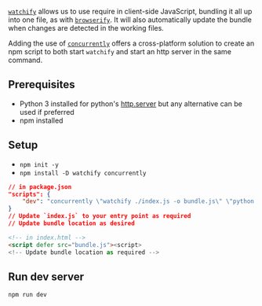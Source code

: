 [`watchify`](https://www.npmjs.com/package/watchify) allows us to use require in client-side JavaScript, bundling it all up into one file, as with [`browserify`](https://www.npmjs.com/package/browserify). It will also automatically update the bundle when changes are detected in the working files.

Adding the use of [`concurrently`](https://www.npmjs.com/package/concurrently) offers a cross-platform solution to create an npm script to both start `watchify` and start an http server in the same command.

## Prerequisites
- Python 3 installed for python's [http.server](https://docs.python.org/3/library/http.server.html) but any alternative can be used if preferred
- npm installed

## Setup
- `npm init -y`
- `npm install -D watchify concurrently`

```json
// in package.json
"scripts": {
    "dev": "concurrently \"watchify ./index.js -o bundle.js\" \"python -m http.server\""
}
// Update `index.js` to your entry point as required
// Update bundle location as desired
```

```html
<!-- in index.html -->
<script defer src="bundle.js"><script>
<!-- Update bundle location as required -->
```

## Run dev server
`npm run dev`